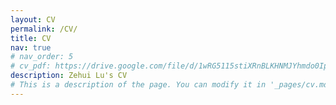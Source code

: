 ```yaml
---
layout: CV
permalink: /CV/
title: CV
nav: true
# nav_order: 5
# cv_pdf: https://drive.google.com/file/d/1wRG5115stiXRnBLKHNMJYhmdo0IpHsNM/view?usp=sharing # you can also use external links here
description: Zehui Lu's CV
# This is a description of the page. You can modify it in '_pages/cv.md'. You can also change or remove the top pdf download button.
---
```


<html lang="en">
<head>
    <meta charset="UTF-8">
    <title>Redirecting...</title>
    <script>
        // Redirects immediately to the specified URL
        window.location.href = "https://drive.google.com/file/d/1wRG5115stiXRnBLKHNMJYhmdo0IpHsNM/view?usp=sharing";
    </script>
</head>
</html>
